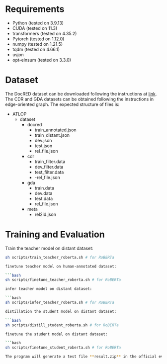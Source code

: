 # **Requirements**
- Python (tested on 3.9.13)
- CUDA (tested on 11.3)
- transformers (tested on 4.35.2)
- Pytorch (tested on 1.12.0)
- numpy (tested on 1.21.5)
- tqdm (tested on 4.66.1)
- usjon
- opt-einsum (tested on 3.3.0)

# **Dataset**

The DocRED dataset can be downloaded following the instructions at [link](https://github.com/thunlp/DocRED/tree/master/data). The CDR and GDA datasets can be obtained following the instructions in edge-oriented graph. The expected structure of files is:
- ATLOP
  - dataset
    - docred
      - train_annotated.json
      - train_distant.json
      - dev.json
      - test.json
      - rel_file.json
    - cdr
      - train_filter.data
      - dev_filter.data
      - test_filter.data
      - -rel_file.json
    - gda
      - train.data
      - dev.data
      - test.data
      - rel_file.json
    - meta
      - rel2id.json

# **Training and Evaluation**

Train the teacher model on distant dataset:

```bash
sh scripts/train_teacher_roberta.sh # for RoBERTa

finetune teacher model on human-annotated dataset:

```bash
sh scripts/finetune_teacher_roberta.sh # for RoBERTa

infer teacher model on distant dataset:

```bash
sh scripts/infer_teacher_roberta.sh # for RoBERTa

distillation the student model on distant dataset:

```bash
sh scripts/distill_student_roberta.sh # for RoBERTa

finetune the student model on distant dataset:

```bash
sh scripts/finetune_student_roberta.sh # for RoBERTa

The program will generate a test file **result.zip** in the official evaluation format. You can compress and submit it to Colab for the official test score.
